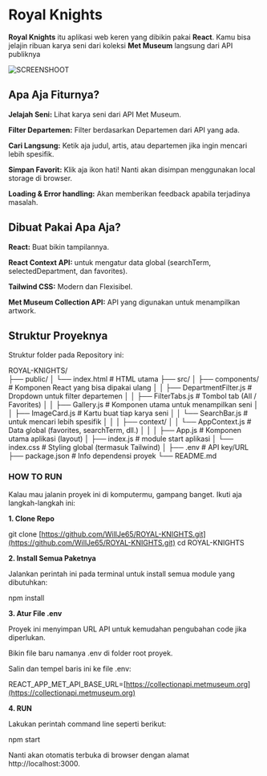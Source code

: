 # Royal Knights 

**Royal Knights** itu aplikasi web keren yang dibikin pakai **React**. Kamu bisa jelajin ribuan karya seni dari koleksi **Met Museum** langsung dari API publiknya

![SCREENSHOOT](URL_UNTUK_SCREENSHOt)

## Apa Aja Fiturnya?

**Jelajah Seni:** Lihat karya seni dari API Met Museum.

**Filter Departemen:** Filter berdasarkan Departemen dari API yang ada.

**Cari Langsung:** Ketik aja judul, artis, atau departemen jika ingin mencari lebih spesifik.

**Simpan Favorit:** Klik aja ikon hati! Nanti akan disimpan menggunakan local storage di browser.

**Loading & Error handling:** Akan memberikan feedback apabila terjadinya masalah.

## Dibuat Pakai Apa Aja?

**React:** Buat bikin tampilannya.

**React Context API:** untuk mengatur data global (searchTerm, selectedDepartment, dan favorites).

**Tailwind CSS:** Modern dan Flexisibel.

**Met Museum Collection API:** API yang digunakan untuk menampilkan artwork.

## Struktur Proyeknya

Struktur folder pada Repository ini:

ROYAL-KNIGHTS/<br>
├── public/
│   └── index.html       # HTML utama
├── src/
│   ├── components/      # Komponen React yang bisa dipakai ulang
│   │   ├── DepartmentFilter.js # Dropdown untuk filter departemen
│   │   ├── FilterTabs.js       # Tombol tab (All / Favorites)
│   │   ├── Gallery.js          # Komponen utama untuk menampilkan seni
│   │   ├── ImageCard.js        # Kartu buat tiap karya seni
│   │   └── SearchBar.js        # untuk mencari lebih spesifik
│   │
│   ├── context/
│   │   └── AppContext.js       # Data global (favorites, searchTerm, dll.)
│   │
│   ├── App.js           # Komponen utama aplikasi (layout)
│   ├── index.js         # module start aplikasi
│   └── index.css        # Styling global (termasuk Tailwind)
│
├── .env                 # API key/URL
├── package.json         # Info dependensi proyek
└── README.md            


### HOW TO RUN

Kalau mau jalanin proyek ini di komputermu, gampang banget. Ikuti aja langkah-langkah ini:

**1. Clone Repo**

git clone [https://github.com/WillJe65/ROYAL-KNIGHTS.git](https://github.com/WillJe65/ROYAL-KNIGHTS.git)
cd ROYAL-KNIGHTS


**2. Install Semua Paketnya**

Jalankan perintah ini pada terminal untuk install semua module yang dibutuhkan:

npm install


**3. Atur File .env** 

Proyek ini menyimpan URL API untuk kemudahan pengubahan code jika diperlukan.

Bikin file baru namanya .env di folder root proyek.

Salin dan tempel baris ini ke file .env:

REACT_APP_MET_API_BASE_URL=[https://collectionapi.metmuseum.org](https://collectionapi.metmuseum.org)

**4. RUN**

Lakukan perintah command line seperti berikut:

npm start


Nanti akan otomatis terbuka di browser dengan alamat http://localhost:3000.
